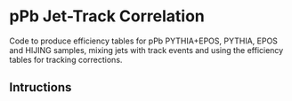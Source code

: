 # pPb Jet-Track Correlation

Code to produce efficiency tables for pPb PYTHIA+EPOS, PYTHIA, EPOS and HIJING samples, mixing jets with track events and using the efficiency tables for tracking corrections.

## Intructions

